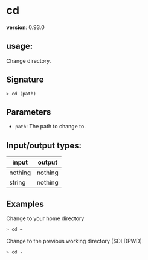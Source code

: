 # cd

**version**: 0.93.0

## **usage**:

Change directory.

## Signature

`> cd (path)`

## Parameters

- `path`: The path to change to.

## Input/output types:

| input   | output  |
| ------- | ------- |
| nothing | nothing |
| string  | nothing |

## Examples

Change to your home directory

```bash
> cd ~
```

Change to the previous working directory ($OLDPWD)

```bash
> cd -
```
